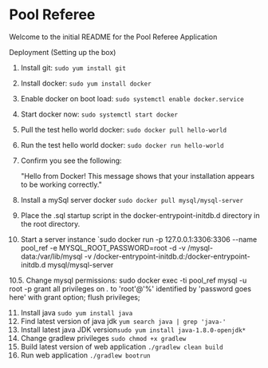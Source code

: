 # Pool Referee

Welcome to the initial README for the Pool Referee Application



Deployment (Setting up the box)

1. Install git: `sudo yum install git`

2. Install docker: `sudo yum install docker`

3. Enable docker on boot load: `sudo systemctl enable docker.service`
4. Start docker now: `sudo systemctl start docker`
5. Pull the test hello world docker: `sudo docker pull hello-world`
6. Run the test hello world docker: `sudo docker run hello-world`
7. Confirm you see the following:
    
    "Hello from Docker!
    This message shows that your installation appears to be working correctly."

8. Install a mySql server docker `sudo docker pull mysql/mysql-server`
9. Place the .sql startup script in the docker-entrypoint-initdb.d directory in the root directory.
10. Start a server instance `sudo docker run -p 127.0.0.1:3306:3306 --name pool_ref -e MYSQL_ROOT_PASSWORD=root -d -v /mysql-data:/var/lib/mysql -v /docker-entrypoint-initdb.d:/docker-entrypoint-initdb.d mysql/mysql-server

10.5. Change mysql permissions:
		sudo docker exec -ti pool_ref mysql -u root -p
		grant all privileges on *.* to 'root'@'%' identified by 'password goes here' with grant option;
		flush privileges;

11. Install java `sudo yum install java`
12. Find latest version of java jdk `yum search java | grep 'java-'`
13. Install latest java JDK version`sudo yum install java-1.8.0-openjdk*`
14. Change gradlew privileges `sudo chmod +x gradlew`
15. Build latest version of web application `./gradlew clean build`
16. Run web application `./gradlew bootrun`
